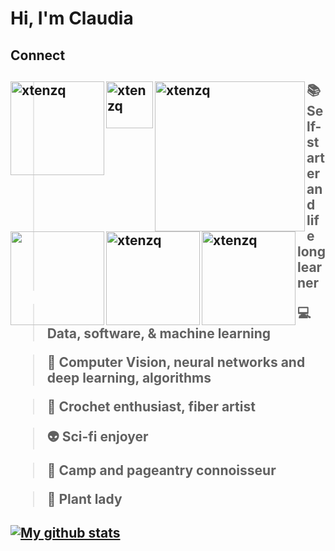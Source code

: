 

# Hi, I'm Claudia #

<h2> Connect <h2> 
  
<a href="https://www.notion.so/Data-Scientist-Story-Teller-fe91fe025687454484c0294d1d90e855" target="blank"><img align="left" src="https://img.shields.io/badge/-claudia.chajon-cd9cff?style=flat-square&logo=notion" alt="xtenzq" width="150px" /></a>

<a href="https://drive.google.com/file/d/146kkTIuAavciSZmH_4sAsZwMW_EoR0PC/view?usp=sharing" target="blank"><img align="left" src="https://img.shields.io/badge/-Resume-ffcfe7?style=flat-square" alt="xtenzq" width="75px" /></a>

<a href=mailto:claudia.chajon@gmail.com target="blank"><img align="left" src="https://img.shields.io/badge/-claudia.chajon%40gmail.com-ceff9c?style=flat-square&logo=gmail" alt="xtenzq" width="240px" /></a>

<h2> 
  
  
<a href="https://www.linkedin.com/in/claudia-chajon/" target="blank"><img align="left" src="https://img.shields.io/badge/-%40claudia--chajon-ff9cce?style=flat-square&logo=linkedin" width="150px" /></a>

<a href="https://medium.com/@claudia.chajon" target="blank"><img align="left" src="https://img.shields.io/badge/-claudia--chajon-9cffcd?style=flat-square&logo=medium" alt="xtenzq" width="150px" /></a>
  
<a href="https://twitter.com/ChipChajon" target="blank"><img align="left" src="https://img.shields.io/badge/-%40ChipChajon-9cceff?style=flat-square&logo=twitter" alt="xtenzq" width="150px" /></a>


<h2>  
  
> :books: Self-starter and life long learner

> :computer: Data, software, & machine learning 
  
> :space_invader: Computer Vision, neural networks and deep learning, algorithms
  
> :art: Crochet enthusiast, fiber artist
  
> :alien: Sci-fi enjoyer 
  
> :sparkling_heart: Camp and pageantry connoisseur
  
> :seedling: Plant lady
  
  
  
<h2> 

[![My github stats](https://github-readme-stats.vercel.app/api?username=claudiasofiaC&show_icons=true&theme=cobalt)](https://github.com/claudiasofiaC/github-readme-stats)


<h2>
<!--
**claudiasofiaC/claudiasofiaC** is a ✨ _special_ ✨ repository because its `README.md` (this file) appears on your GitHub profile.

-->
